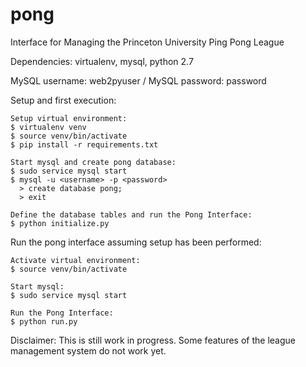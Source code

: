 # pong
Interface for Managing the Princeton University Ping Pong League

Dependencies: virtualenv, mysql, python 2.7

MySQL username: web2pyuser
/ MySQL password: password

Setup and first execution:

    Setup virtual environment:
    $ virtualenv venv
    $ source venv/bin/activate
    $ pip install -r requirements.txt
    
    Start mysql and create pong database:
    $ sudo service mysql start
    $ mysql -u <username> -p <password>
      > create database pong;
      > exit
      
    Define the database tables and run the Pong Interface:
    $ python initialize.py
    
Run the pong interface assuming setup has been performed:

    Activate virtual environment:
    $ source venv/bin/activate
    
    Start mysql:
    $ sudo service mysql start
      
    Run the Pong Interface:
    $ python run.py

Disclaimer: This is still work in progress. Some features of the league management system do not work yet.
    
    
    
